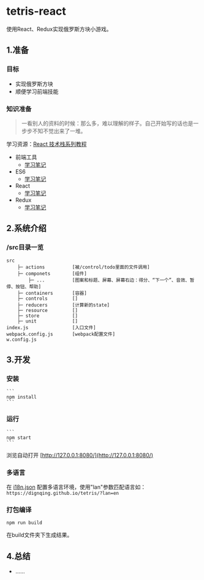 # tetris-react
使用React、Redux实现俄罗斯方块小游戏。

## 1.准备
### 目标
- 实现俄罗斯方块
- 顺便学习前端技能
### 知识准备
> 一看别人的资料的时候：那么多，难以理解的样子。自己开始写的话也是一步步不知不觉出来了一堆。

学习资源：[React 技术栈系列教程](http://www.ruanyifeng.com/blog/2016/09/react-technology-stack.html)
- 前端工具
    - [学习笔记](https://github.com/dingqing/tetris/blob/master/learning/front-tools-learning.md)
- ES6
    - [学习笔记](https://github.com/dingqing/tetris/blob/master/learning/es6-learning.md)
- React
    - [学习笔记](https://github.com/dingqing/tetris/blob/master/learning/react-learning.md)
- Redux
    - [学习笔记](https://github.com/dingqing/tetris/blob/master/learning/redux-learning.md)

## 2.系统介绍
### /src目录一览
```
src
    ├─ actions          [被/control/todo里面的文件调用]
    ├─ componets        [组件]
        ├─ ...          [图案和标题、屏幕、屏幕右边：得分、“下一个”、音效、暂停、按钮、帮助]
    ├─ containers       [容器]
    ├─ controls         []
    ├─ reducers         [计算新的state]
    ├─ resource         []
    ├─ store            []
    ├─ unit             []
index.js                [入口文件]
webpack.config.js       [webpack配置文件]
w.config.js
```

## 3.开发
### 安装
    ```
    npm install
    ```
### 运行
    ```
    npm start
    ```
浏览自动打开 [http://127.0.0.1:8080/](http://127.0.0.1:8080/)
### 多语言
在 [i18n.json](https://github.com/dignqing/tetris/blob/master/i18n.json) 配置多语言环境，使用"lan"参数匹配语言如：`https://dignqing.github.io/tetris/?lan=en`
### 打包编译
```
npm run build
```

在build文件夹下生成结果。

## 4.总结
- ……